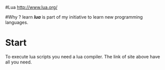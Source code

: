 #Lua
http://www.lua.org/

#Why ?
learn ***lua*** is part of my initiative to learn new programming languages.

# Start
To execute lua scripts you need a lua compiler. The link of site above have all you need.

